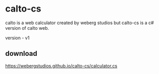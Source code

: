 # calto-cs
calto is a web calculator created by weberg studios
but calto-cs is a c# version of calto web.

version - v1

## download
https://webergstudios.github.io/calto-cs/calculator.cs
